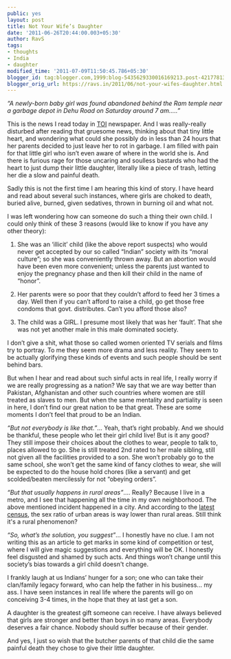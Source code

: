 ```yaml
---
public: yes
layout: post
title: Not Your Wife’s Daughter
date: '2011-06-26T20:44:00.003+05:30'
author: RavS
tags:
- thoughts
- India
- daughter
modified_time: '2011-07-09T11:50:45.786+05:30'
blogger_id: tag:blogger.com,1999:blog-5435629330016169213.post-4217781368453386354
blogger_orig_url: https://ravs.in/2011/06/not-your-wifes-daughter.html
---
```


_“A newly-born baby girl was found abandoned behind the Ram temple near a garbage depot in Dehu Road on Saturday around 7 am.....”_

This is the news I read today in [TOI](http://timesofindia.indiatimes.com/city/pune/Newly-born-girl-found-abandoned/articleshow/8994054.cms) newspaper. And I was really-really disturbed after reading that gruesome news, thinking about that tiny little heart, and wondering what could she possibly do in less than 24 hours that her parents decided to just leave her to rot in garbage. I am filled with pain for that little girl who isn’t even aware of where in the world she is. And there is furious rage for those uncaring and soulless bastards who had the heart to just dump their little daughter, literally like a piece of trash, letting her die a slow and painful death.

Sadly this is not the first time I am hearing this kind of story. I have heard and read about several such instances, where girls are choked to death, buried alive, burned, given sedatives, thrown in burning oil and what not.

I was left wondering how can someone do such a thing their own child. I could only think of these 3 reasons (would like to know if you have any other theory):

1. She was an ‘illicit’ child (like the above report suspects) who would never get accepted by our so called “Indian” society with its “moral culture”; so she was conveniently thrown away. But an abortion would have been even more convenient; unless the parents just wanted to enjoy the pregnancy phase and then kill their child in the name of “honor”.

2. Her parents were so poor that they couldn’t afford to feed her 3 times a day. Well then if you can’t afford to raise a child, go get those free condoms that govt. distributes. Can’t you afford those also?

3. The child was a GIRL. I presume most likely that was her ‘fault’. That she was not yet another male in this male dominated society.

I don’t give a shit, what those so called women oriented TV serials and films try to portray. To me they seem more drama and less reality. They seem to be actually glorifying these kinds of events and such people should be sent behind bars.

But when I hear and read about such sinful acts in real life, I really worry if we are really progressing as a nation? We say that we are way better than Pakistan, Afghanistan and other such countries where women are still treated as slaves to men. But when the same mentality and partiality is seen in here, I don’t find our great nation to be that great. These are some moments I don’t feel that proud to be an Indian.

_“But not everybody is like that.”_... Yeah, that’s right probably. And we should be thankful, these people who let their girl child live! But is it any good? They still impose their choices about the clothes to wear, people to talk to, places allowed to go. She is still treated 2nd rated to her male sibling, still not given all the facilities provided to a son. She won’t probably go to the same school, she won’t get the same kind of fancy clothes to wear, she will be expected to do the house hold chores (like a servant) and get scolded/beaten mercilessly for not “obeying orders”.

_“But that usually happens in rural areas”_.... Really? Because I live in a metro, and I see that happening all the time in my own neighborhood. The above mentioned incident happened in a city. And according to the [latest census](http://censusindia.gov.in/Census_Data_2001/India_at_glance/fsex.aspx), the sex ratio of urban areas is way lower than rural areas. Still think it's a rural phenomenon?

_“So, what’s the solution, you suggest”_... I honestly have no clue. I am not writing this as an article to get marks in some kind of competition or test, where I will give magic suggestions and everything will be OK. I honestly feel disgusted and shamed by such acts. And things won’t change until this society’s bias towards a girl child doesn't change.

I frankly laugh at us Indians’ hunger for a son; one who can take their clan/family legacy forward, who can help the father in his business... my ass. I have seen instances in real life where the parents will go on conceiving 3-4 times, in the hope that they at last get a son.

A daughter is the greatest gift someone can receive. I have always believed that girls are stronger and better than boys in so many areas. Everybody deserves a fair chance. Nobody should suffer because of their gender.

And yes, I just so wish that the butcher parents of that child die the same painful death they chose to give their little daughter.
